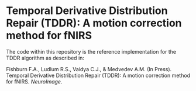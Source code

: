 # Temporal Derivative Distribution Repair (TDDR): A motion correction method for fNIRS
The code within this repository is the reference implementation for the TDDR algorithm as described in:

Fishburn F.A., Ludlum R.S., Vaidya C.J., & Medvedev A.M. (In Press). Temporal Derivative Distribution Repair (TDDR): A motion correction method for fNIRS. _NeuroImage_.
